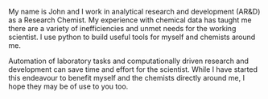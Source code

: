 My name is John and I work in analytical research and development (AR&D) as a Research Chemist. My experience with chemical data has taught me there are a variety of inefficiencies and unmet needs for the working scientist. I use python to build useful tools for myself and chemists around me. 

Automation of laboratory tasks and computationally driven research and development can save time and effort for the scientist. While I have started this endeavour to benefit myself and the chemists directly around me, I hope they may be of use to you too. 

<!---
John-Petrini/John-Petrini is a ✨ special ✨ repository because its `README.md` (this file) appears on your GitHub profile.
You can click the Preview link to take a look at your changes.
--->

